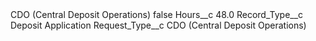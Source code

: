 <?xml version="1.0" encoding="UTF-8"?>
<CustomMetadata xmlns="http://soap.sforce.com/2006/04/metadata" xmlns:xsi="http://www.w3.org/2001/XMLSchema-instance" xmlns:xsd="http://www.w3.org/2001/XMLSchema">
    <label>CDO (Central Deposit Operations)</label>
    <protected>false</protected>
    <values>
        <field>Hours__c</field>
        <value xsi:type="xsd:double">48.0</value>
    </values>
    <values>
        <field>Record_Type__c</field>
        <value xsi:type="xsd:string">Deposit Application</value>
    </values>
    <values>
        <field>Request_Type__c</field>
        <value xsi:type="xsd:string">CDO (Central Deposit Operations)</value>
    </values>
</CustomMetadata>
